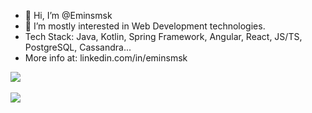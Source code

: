 - 👋 Hi, I’m @Eminsmsk
- 👀 I’m mostly interested in Web Development technologies.
- Tech Stack: Java, Kotlin, Spring Framework, Angular, React, JS/TS, PostgreSQL, Cassandra...
- More info at: linkedin.com/in/eminsmsk

<a href="https://github-readme-stats.vercel.app/api/top-langs">
  <img align="center" src="https://github-readme-stats.vercel.app/api/top-langs/?username=Eminsmsk&langs_count=8&layout=compact&theme=algolia" />
</a>

<br>
<br>
<a href="https://github.com/anuraghazra/github-readme-stats">
  <img align="center" src="https://github-readme-stats.vercel.app/api?username=Eminsmsk&show_icons=true&theme=algolia" />
</a>

